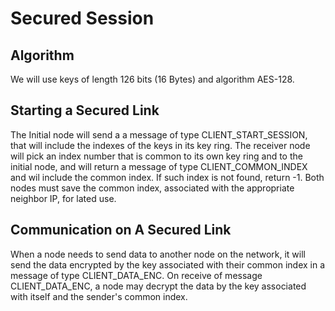 # Secured Session

## Algorithm
We will use keys of length 126 bits (16 Bytes) and algorithm AES-128.

## Starting a Secured Link
The Initial node will send a a message of type CLIENT_START_SESSION, that will include the indexes of the keys in its key ring.
The receiver node will pick an index number that is common to its own key ring and to the initial node, 
and will return a message of type CLIENT_COMMON_INDEX and wil include the common index. If such index is not found, return -1.
Both nodes must save the common index, associated with the appropriate neighbor IP,  for lated use.

## Communication on A Secured Link
When a node needs to send data to another node on the network, it will send the data encrypted by the key 
associated with their common index in a message of type CLIENT_DATA_ENC. On receive of message CLIENT_DATA_ENC, a node may decrypt the data 
by the key associated with itself and the sender's common index.
